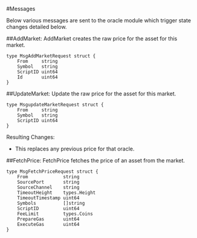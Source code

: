 #Messages

Below various messages are sent to the oracle module which trigger state changes detailed below.

##AddMarket:
AddMarket creates the raw price for the asset for this market.

	type MsgAddMarketRequest struct {
		From     string
		Symbol   string
		ScriptID uint64
		Id       uint64
	}


##UpdateMarket:
Update the raw price for the asset for this market.
	
	type MsgupdateMarketRequest struct {
		From     string
		Symbol   string
		ScriptID uint64
	}

Resulting Changes:
- This replaces any previous price for that oracle.	


##FetchPrice:
FetchPrice fetches the price of an asset from the market.

	type MsgFetchPriceRequest struct {
		From             string
		SourcePort       string
		SourceChannel    string
		TimeoutHeight    types.Height
		TimeoutTimestamp uint64
		Symbols          []string
		ScriptID         uint64
		FeeLimit         types.Coins
		PrepareGas       uint64
		ExecuteGas       uint64
	}

